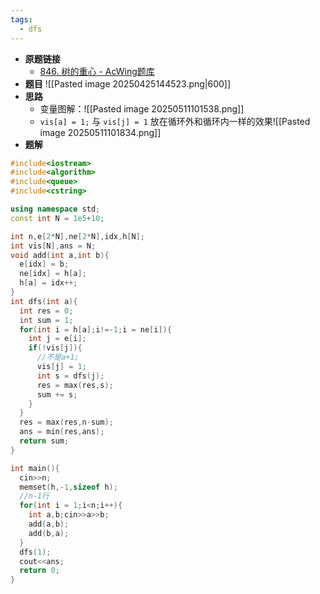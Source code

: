 ```yaml
---
tags:
  - dfs
---
```

- **原题链接**
	- [846. 树的重心 - AcWing题库](https://www.acwing.com/problem/content/description/848/)
- **题目**
	![[Pasted image 20250425144523.png|600]]
- **思路**
	- 变量图解：![[Pasted image 20250511101538.png]]
	- `vis[a] = 1;` 与 `vis[j] = 1`  放在循环外和循环内一样的效果![[Pasted image 20250511101834.png]]
- **题解**
```cpp
#include<iostream>
#include<algorithm>
#include<queue>
#include<cstring>

using namespace std;
const int N = 1e5+10;

int n,e[2*N],ne[2*N],idx,h[N];
int vis[N],ans = N;
void add(int a,int b){
  e[idx] = b;
  ne[idx] = h[a];
  h[a] = idx++;
}
int dfs(int a){
  int res = 0;
  int sum = 1;
  for(int i = h[a];i!=-1;i = ne[i]){
    int j = e[i];
    if(!vis[j]){
      //不是a+1;
      vis[j] = 1;
      int s = dfs(j);
      res = max(res,s);
      sum += s;
    }
  }
  res = max(res,n-sum);
  ans = min(res,ans);
  return sum;
}

int main(){
  cin>>n;
  memset(h,-1,sizeof h);
  //n-1行
  for(int i = 1;i<n;i++){
    int a,b;cin>>a>>b;
    add(a,b);
    add(b,a);
  }
  dfs(1);
  cout<<ans;
  return 0;
}
```